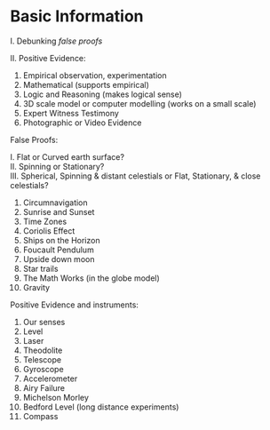 # Basic Information


I. Debunking *false proofs*

II. Positive Evidence:

1. Empirical
		observation, 
		experimentation
2. Mathematical (supports empirical)
3. Logic and Reasoning (makes logical sense)
4. 3D scale model or computer modelling (works on a small scale)
5. Expert Witness Testimony
6. Photographic or Video Evidence

False Proofs:

I. Flat or Curved earth surface?   
II. Spinning or Stationary?   
III. Spherical, Spinning & distant celestials or Flat, Stationary, & close celestials?   

1. Circumnavigation
2. Sunrise and Sunset
3. Time Zones
4. Coriolis Effect
5. Ships on the Horizon
6. Foucault Pendulum
7. Upside down moon
8. Star trails
9. The Math Works (in the globe model)
10. Gravity

Positive Evidence and instruments:

1. Our senses
2. Level
3. Laser
4. Theodolite
5. Telescope
6. Gyroscope
3. Accelerometer
4. Airy Failure
5. Michelson Morley
6. Bedford Level (long distance experiments)
7. Compass

